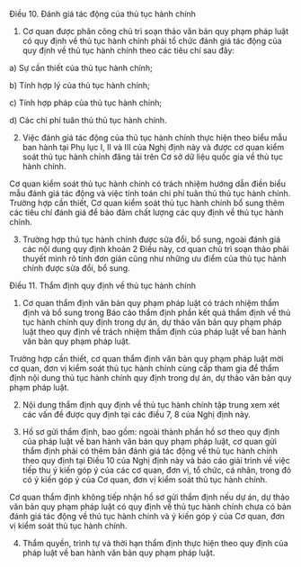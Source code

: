 Điều 10. Đánh giá tác động của thủ tục hành chính

1. Cơ quan được phân công chủ trì soạn thảo văn bản quy phạm pháp luật có quy định về thủ tục hành chính phải tổ chức đánh giá tác động của quy định về thủ tục hành chính theo các tiêu chí sau đây:

a) Sự cần thiết của thủ tục hành chính;

b) Tính hợp lý của thủ tục hành chính;

c) Tính hợp pháp của thủ tục hành chính;

d) Các chi phí tuân thủ thủ tục hành chính.

2. Việc đánh giá tác động của thủ tục hành chính thực hiện theo biểu mẫu ban hành tại Phụ lục I, II và III của Nghị định này và được cơ quan kiểm soát thủ tục hành chính đăng tải trên Cơ sở dữ liệu quốc gia về thủ tục hành chính.

Cơ quan kiểm soát thủ tục hành chính có trách nhiệm hướng dẫn điền biểu mẫu đánh giá tác động và việc tính toán chi phí tuân thủ thủ tục hành chính. Trường hợp cần thiết, Cơ quan kiểm soát thủ tục hành chính bổ sung thêm các tiêu chí đánh giá để bảo đảm chất lượng các quy định về thủ tục hành chính.

3. Trường hợp thủ tục hành chính được sửa đổi, bổ sung, ngoài đánh giá các nội dung quy định khoản 2 Điều này, cơ quan chủ trì soạn thảo phải thuyết minh rõ tính đơn giản cũng như những ưu điểm của thủ tục hành chính được sửa đổi, bổ sung.

Điều 11. Thẩm định quy định về thủ tục hành chính

1. Cơ quan thẩm định văn bản quy phạm pháp luật có trách nhiệm thẩm định và bổ sung trong Báo cáo thẩm định phần kết quả thẩm định về thủ tục hành chính quy định trong dự án, dự thảo văn bản quy phạm pháp luật theo quy định về trách nhiệm thẩm định của pháp luật về ban hành văn bản quy phạm pháp luật.

Trường hợp cần thiết, cơ quan thẩm định văn bản quy phạm pháp luật mời cơ quan, đơn vị kiểm soát thủ tục hành chính cùng cấp tham gia để thẩm định nội dung thủ tục hành chính quy định trong dự án, dự thảo văn bản quy phạm pháp luật.

2. Nội dung thẩm định quy định về thủ tục hành chính tập trung xem xét các vấn đề được quy định tại các điều 7, 8 của Nghị định này.

3. Hồ sơ gửi thẩm định, bao gồm: ngoài thành phần hồ sơ theo quy định của pháp luật về ban hành văn bản quy phạm pháp luật, cơ quan gửi thẩm định phải có thêm bản đánh giá tác động về thủ tục hành chính theo quy định tại Điều 10 của Nghị định này và báo cáo giải trình về việc tiếp thu ý kiến góp ý của các cơ quan, đơn vị, tổ chức, cá nhân, trong đó có ý kiến góp ý của Cơ quan, đơn vị kiểm soát thủ tục hành chính.

Cơ quan thẩm định không tiếp nhận hồ sơ gửi thẩm định nếu dự án, dự thảo văn bản quy phạm pháp luật có quy định về thủ tục hành chính chưa có bản đánh giá tác động về thủ tục hành chính và ý kiến góp ý của Cơ quan, đơn vị kiểm soát thủ tục hành chính.

4. Thẩm quyền, trình tự và thời hạn thẩm định thực hiện theo quy định của pháp luật về ban hành văn bản quy phạm pháp luật.